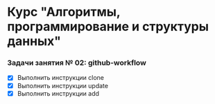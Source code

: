 # Курс "Алгоритмы, программирование и структуры данных"

### Задачи занятия № 02: github-workflow

- [X] Выполнить инструкции clone
- [X] Выполнить инструкции update
- [x] Выполнить инструкции add